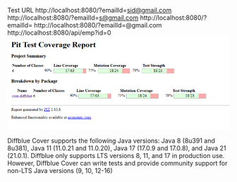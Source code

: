Test URL
http://localhost:8080/?emailId=sid@gmail.com
http://localhost:8080/?emailId=s@gmail.com
http://localhost:8080/?emailId=
http://localhost:8080/?emailId=@gmail.com
http://localhost:8080/api/emp?id=0
![img_1.png](img_1.png)


Diffblue Cover supports the following Java versions: Java 8 (8u391 and 8u381), Java 11 (11.0.21 and 11.0.20), Java 17 (17.0.9 and 17.0.8), and Java 21 (21.0.1).
Diffblue only supports LTS versions 8, 11, and 17 in production use. However, Diffblue Cover can write tests and provide community support for non-LTS Java versions (9, 10, 12-16)
